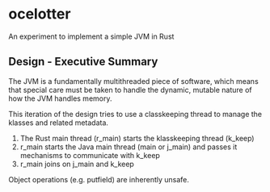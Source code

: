 # ocelotter
An experiment to implement a simple JVM in Rust

## Design - Executive Summary 

The JVM is a fundamentally multithreaded piece of software, which means that special
care must be taken to handle the dynamic, mutable nature of how the JVM handles memory.

This iteration of the design tries to use a classkeeping thread to manage the klasses
and related metadata.

1. The Rust main thread (r_main) starts the klasskeeping thread (k_keep)
2. r_main starts the Java main thread (main or j_main) and passes it mechanisms to communicate with k_keep 
3. r_main joins on j_main and k_keep


Object operations (e.g. putfield) are inherently unsafe.
